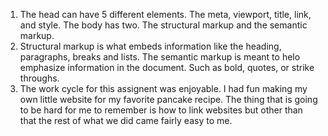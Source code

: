 1. The head can have 5 different elements. The meta, viewport, title, link, and style. The body has two. The structural markup and the semantic markup.
2. Structural markup is what embeds information like the heading, paragraphs, breaks and lists. The semantic markup is meant to helo emphasize information in the document. Such as bold, quotes, or strike throughs.
3. The work cycle for this assignent was enjoyable. I had fun making my own little website for my favorite pancake recipe. The thing that is going to be hard for me to remember is how to link websites but other than that the rest of what we did came fairly easy to me. 
